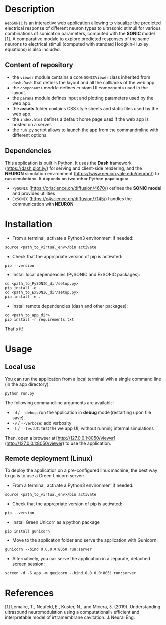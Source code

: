 # Description

`WebSONIC` is an interactive web application allowing to visualize the predicted electrical response of different neuron types to ultrasonic stimuli for various combinations of sonication parameters, computed with the **SONIC** model [1]. A comparative module to explore predicted responses of the same neurons to electrical stimuli (computed with standard Hodgkin-Huxley equations) is also included.

## Content of repository

- the `viewer` module contains a core `SONICViewer` class inherited from `dash.Dash` that defines the layout and all the callbacks of the web app.
- the `components` module defines custom UI components used in the layout.
- the `params` module defines input and plotting parameters used by the web app.
- the **assets** folder contains CSS style sheets and static files used by the web app.
- the `index.html` defines a default home page used if the web app is hosted on a server.
- the `run.py` script allows to launch the app from the commandmline with different options.

## Dependencies

This application is built in Python. It uses the **Dash** framework (https://dash.plot.ly/) for serving and client-side rendering, and the **NEURON** simulation environment (https://www.neuron.yale.edu/neuron/) to run simulations. It depends on two other Python papckages:
- `PySONIC` (https://c4science.ch/diffusion/4670/) defines the **SONIC model** and provides utilities
- `ExSONIC` (https://c4science.ch/diffusion/7145/) handles the communication with **NEURON**

# Installation

- From a terminal, activate a Python3 environment if needed:

`source <path_to_virtual_env>/bin activate`

- Check that the appropriate version of pip is activated:

`pip --version`

- Install local dependencies (PySONIC and ExSONIC packages):

```
cd <path_to_PySONIC_dir/setup.py>
pip install -e .
cd <path_to_ExSONIC_dir/setup.py>
pip install -e .
```

- Install remote dependencies (dash and other packages):

```
cd <path_to_app_dir>
pip install -r requirements.txt
```

That's it!

# Usage

## Local use

You can run the application from a local terminal with a single command line (in the app directory):

`python run.py`

The following command line arguments are available:
- `-d` / `--debug`: run the application in **debug** mode (restarting upon file save).
- `-v` / `--verbose`: add verbosity
- `-t` / `--testUI`: test the we app UI, without running internal simulations

Then, open a browser at [http://127.0.0.1:8050/viewer](http://127.0.0.1:8050/viewer) to use the application.

## Remote deployment (Linux)

To deploy the application on a pre-configured linux machine, the best way to go is to use a Green Unicorn server:

- From a terminal, activate a Python3 environment if needed:

`source <path_to_virtual_env>/bin activate`

- Check that the appropriate version of pip is activated:

`pip --version`

- Install Green Unicorn as a python package

`pip install gunicorn`

- Move to the application folder and serve the application with Gunicorn:

`gunicorn --bind 0.0.0.0:8050 run:server`

- Alternatively, you can serve the application in a separate, detached screen session:

`screen -d -S app -m gunicorn --bind 0.0.0.0:8050 run:server`

# References

[1] Lemaire, T., Neufeld, E., Kuster, N., and Micera, S. (2019). Understanding ultrasound neuromodulation using a computationally efficient and interpretable model of intramembrane cavitation. J. Neural Eng.

